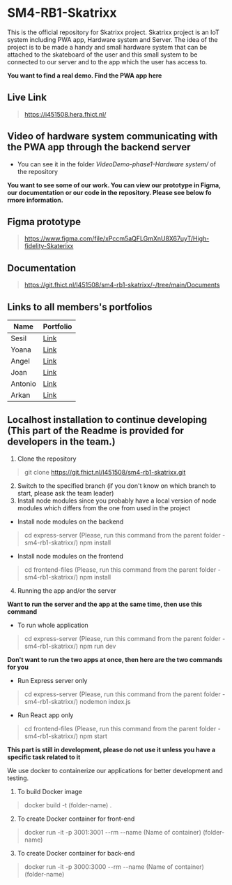 # SM4-RB1-Skatrixx
This is the official repository for Skatrixx project. Skatrixx project is an IoT system
including PWA app, Hardware system and Server. The idea of the project is to be made a 
handy and small hardware system that can be attached to the skateboard of the user and this
small system to be connected to our server and to the app which the user has access to.

**You want to find a real demo. Find the PWA app here**
## Live Link
> https://i451508.hera.fhict.nl/

## Video of hardware system communicating with the PWA app through the backend server
- You can see it in the folder _VideoDemo-phase1-Hardware system/_ of the repository


**You want to see some of our work. You can view our prototype in Figma, our documentation or our code in the repository. 
Please see below fo rmore information.**

## Figma prototype
> https://www.figma.com/file/xPccm5aQFLGmXnU8X67uyT/High-fidelity-Skaterixx

## Documentation
> https://git.fhict.nl/I451508/sm4-rb1-skatrixx/-/tree/main/Documents

## Links to all members's portfolios

| Name | Portfolio |
| ------ | ------ |
| Sesil | [Link](https://git.fhict.nl/I461891/sesil-portfolio/-/wikis/home) |
| Yoana | [Link](https://git.fhict.nl/I455146/portfolio-yoana-churkina/-/wikis/home) |
| Angel | [Link](https://git.fhict.nl/I451459/individual_repo_smartmobile_semester4/-/wikis/home) |
| Joan | [Link](https://git.fhict.nl/I451508/sm4-rb1-joan_krastanov/-/wikis/home) |
| Antonio | [Link](https://git.fhict.nl/I454917/smartmobile-portfolio/-/wikis/home) |
| Arkan | [Link](https://git.fhict.nl/I451854/shaban_a) |


## Localhost installation to continue developing (**This part of the Readme is provided for developers in the team.**)

1. Clone the repository
> git clone https://git.fhict.nl/I451508/sm4-rb1-skatrixx.git

2. Switch to the specified branch (if you don't know on which branch to start, please ask the team leader)
3. Install node modules since you probably have a local version of node modules which differs from the one from used in the project
- Install node modules on the backend
> cd express-server (Please, run this command from the parent folder - sm4-rb1-skatrixx/)
> npm install
- Install node modules on the frontend
> cd frontend-files (Please, run this command from the parent folder - sm4-rb1-skatrixx/)
> npm install


4. Running the app and/or the server

**Want to run the server and the app at the same time, then use this command**
- To run whole application
> cd express-server (Please, run this command from the parent folder - sm4-rb1-skatrixx/)
> npm run dev 

**Don't want to run the two apps at once, then here are the two commands for you**

- Run Express server only
> cd express-server (Please, run this command from the parent folder - sm4-rb1-skatrixx/)
> nodemon index.js

- Run React app only
> cd frontend-files (Please, run this command from the parent folder - sm4-rb1-skatrixx/)
> npm start


**This part is still in development, please do not use it unless you have a specific task related to it**

We use docker to containerize our applications for better development and testing.
1. To build Docker image
> docker build -t (folder-name) .

2. To create Docker container for front-end
> docker run -it -p 3001:3001 --rm --name (Name of container)  (folder-name)

3. To create Docker container for back-end
> docker run -it -p 3000:3000 --rm --name (Name of container)  (folder-name)

